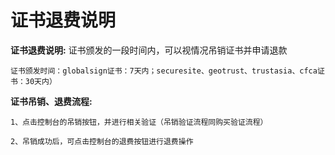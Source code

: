 

# 证书退费说明

**证书退费说明:** 证书颁发的一段时间内，可以视情况吊销证书并申请退款

    证书颁发时间：globalsign证书：7天内；securesite、geotrust、trustasia、cfca证书：30天内）

**证书吊销、退费流程:**

    1、点击控制台的吊销按钮，并进行相关验证（吊销验证流程同购买验证流程）
 
    2、吊销成功后，可点击控制台的退费按钮进行退费操作
